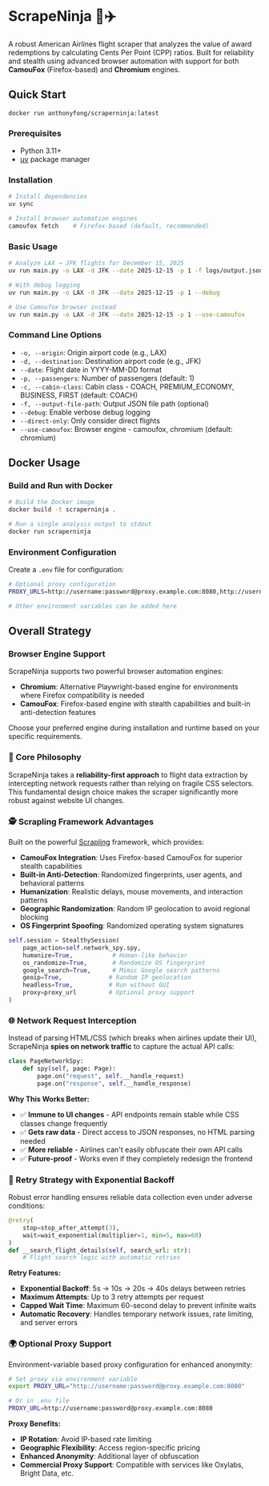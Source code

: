 # ScrapeNinja 🥷✈️

A robust American Airlines flight scraper that analyzes the value of award redemptions by calculating Cents Per Point (CPP) ratios. Built for reliability and stealth using advanced browser automation with support for both **CamouFox** (Firefox-based) and **Chromium** engines.

## Quick Start

`docker run anthonyfong/scraperninja:latest`

### Prerequisites
- Python 3.11+
- [uv](https://docs.astral.sh/uv/) package manager

### Installation
```bash
# Install dependencies
uv sync

# Install browser automation engines
camoufox fetch    # Firefox-based (default, recommended)
```

### Basic Usage
```bash
# Analyze LAX → JFK flights for December 15, 2025
uv run main.py -o LAX -d JFK --date 2025-12-15 -p 1 -f logs/output.json

# With debug logging
uv run main.py -o LAX -d JFK --date 2025-12-15 -p 1 --debug

# Use Camoufox browser instead
uv run main.py -o LAX -d JFK --date 2025-12-15 -p 1 --use-camoufox
```

### Command Line Options
- `-o, --origin`: Origin airport code (e.g., LAX)
- `-d, --destination`: Destination airport code (e.g., JFK)
- `--date`: Flight date in YYYY-MM-DD format
- `-p, --passengers`: Number of passengers (default: 1)
- `-c, --cabin-class`: Cabin class - COACH, PREMIUM_ECONOMY, BUSINESS, FIRST (default: COACH)
- `-f, --output-file-path`: Output JSON file path (optional)
- `--debug`: Enable verbose debug logging
- `--direct-only`: Only consider direct flights
- `--use-camoufox`: Browser engine - camoufox, chromium (default: chromium)

## Docker Usage

### Build and Run with Docker
```bash
# Build the Docker image
docker build -t scraperninja .

# Run a single analysis output to stdout
docker run scraperninja
```

### Environment Configuration
Create a `.env` file for configuration:
```bash
# Optional proxy configuration
PROXY_URLS=http://username:password@proxy.example.com:8080,http://username:password@proxy.example.com:8081

# Other environment variables can be added here
```

## Overall Strategy

### Browser Engine Support

ScrapeNinja supports two powerful browser automation engines:

- **Chromium**: Alternative Playwright-based engine for environments where Firefox compatibility is needed
- **CamouFox**: Firefox-based engine with stealth capabilities and built-in anti-detection features

Choose your preferred engine during installation and runtime based on your specific requirements.

### 🎯 Core Philosophy

ScrapeNinja takes a **reliability-first approach** to flight data extraction by intercepting network requests rather than relying on fragile CSS selectors. This fundamental design choice makes the scraper significantly more robust against website UI changes.

### 🕵️ Scrapling Framework Advantages

Built on the powerful [Scrapling](https://github.com/D4Vinci/Scrapling) framework, which provides:

- **CamouFox Integration**: Uses Firefox-based CamouFox for superior stealth capabilities
- **Built-in Anti-Detection**: Randomized fingerprints, user agents, and behavioral patterns
- **Humanization**: Realistic delays, mouse movements, and interaction patterns
- **Geographic Randomization**: Random IP geolocation to avoid regional blocking
- **OS Fingerprint Spoofing**: Randomized operating system signatures

```python
self.session = StealthySession(
    page_action=self.network_spy.spy,
    humanize=True,           # Human-like behavior
    os_randomize=True,       # Randomize OS fingerprint
    google_search=True,      # Mimic Google search patterns  
    geoip=True,             # Random IP geolocation
    headless=True,          # Run without GUI
    proxy=proxy_url         # Optional proxy support
)
```

### 🌐 Network Request Interception
Instead of parsing HTML/CSS (which breaks when airlines update their UI), ScrapeNinja **spies on network traffic** to capture the actual API calls:

```python
class PageNetworkSpy:
    def spy(self, page: Page):
        page.on("request", self.__handle_request)
        page.on("response", self.__handle_response)
```

**Why This Works Better:**
- ✅ **Immune to UI changes** - API endpoints remain stable while CSS classes change frequently
- ✅ **Gets raw data** - Direct access to JSON responses, no HTML parsing needed  
- ✅ **More reliable** - Airlines can't easily obfuscate their own API calls
- ✅ **Future-proof** - Works even if they completely redesign the frontend

### 🔄 Retry Strategy with Exponential Backoff
Robust error handling ensures reliable data collection even under adverse conditions:

```python
@retry(
    stop=stop_after_attempt(3),
    wait=wait_exponential(multiplier=1, min=5, max=60)
)
def __search_flight_details(self, search_url: str):
    # Flight search logic with automatic retries
```

**Retry Features:**
- **Exponential Backoff**: 5s → 10s → 20s → 40s delays between retries
- **Maximum Attempts**: Up to 3 retry attempts per request
- **Capped Wait Time**: Maximum 60-second delay to prevent infinite waits
- **Automatic Recovery**: Handles temporary network issues, rate limiting, and server errors

### 🌍 Optional Proxy Support
Environment-variable based proxy configuration for enhanced anonymity:

```bash
# Set proxy via environment variable
export PROXY_URL="http://username:password@proxy.example.com:8080"

# Or in .env file
PROXY_URL=http://username:password@proxy.example.com:8080
```

**Proxy Benefits:**
- **IP Rotation**: Avoid IP-based rate limiting
- **Geographic Flexibility**: Access region-specific pricing
- **Enhanced Anonymity**: Additional layer of obfuscation
- **Commercial Proxy Support**: Compatible with services like Oxylabs, Bright Data, etc.